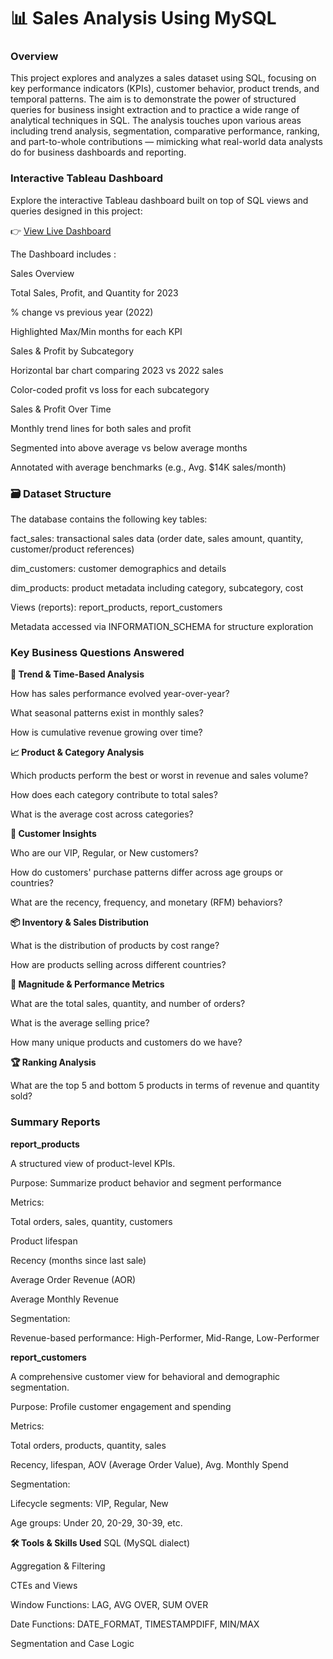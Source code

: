 # 📊 Sales Analysis Using MySQL

### Overview

This project explores and analyzes a sales dataset using SQL, focusing on key performance indicators (KPIs), customer behavior, product trends, and temporal patterns. The aim is to demonstrate the power of structured queries for business insight extraction and to practice a wide range of analytical techniques in SQL.
The analysis touches upon various areas including trend analysis, segmentation, comparative performance, ranking, and part-to-whole contributions — mimicking what real-world data analysts do for business dashboards and reporting.

### Interactive Tableau Dashboard

Explore the interactive Tableau dashboard built on top of SQL views and queries designed in this project:

👉 [View Live Dashboard](https://public.tableau.com/app/profile/kianaseraj/viz/first_dashboard_17419718005270/SalesDashboard)

The Dashboard includes :

Sales Overview

Total Sales, Profit, and Quantity for 2023

% change vs previous year (2022)

Highlighted Max/Min months for each KPI

Sales & Profit by Subcategory

Horizontal bar chart comparing 2023 vs 2022 sales

Color-coded profit vs loss for each subcategory

Sales & Profit Over Time

Monthly trend lines for both sales and profit

Segmented into above average vs below average months

Annotated with average benchmarks (e.g., Avg. $14K sales/month)

### 🗃️ Dataset Structure

The database contains the following key tables:

fact_sales: transactional sales data (order date, sales amount, quantity, customer/product references)

dim_customers: customer demographics and details

dim_products: product metadata including category, subcategory, cost

Views (reports): report_products, report_customers

Metadata accessed via INFORMATION_SCHEMA for structure exploration

### Key Business Questions Answered

**📅 Trend & Time-Based Analysis**

How has sales performance evolved year-over-year?

What seasonal patterns exist in monthly sales?

How is cumulative revenue growing over time?

**📈 Product & Category Analysis**

Which products perform the best or worst in revenue and sales volume?

How does each category contribute to total sales?

What is the average cost across categories?

**👥 Customer Insights**

Who are our VIP, Regular, or New customers?

How do customers' purchase patterns differ across age groups or countries?

What are the recency, frequency, and monetary (RFM) behaviors?

**📦 Inventory & Sales Distribution**

What is the distribution of products by cost range?

How are products selling across different countries?

**🔢 Magnitude & Performance Metrics**

What are the total sales, quantity, and number of orders?

What is the average selling price?

How many unique products and customers do we have?

**🏆 Ranking Analysis**

What are the top 5 and bottom 5 products in terms of revenue and quantity sold?



### Summary Reports

**report_products**
   
A structured view of product-level KPIs.

Purpose: Summarize product behavior and segment performance

Metrics:

Total orders, sales, quantity, customers

Product lifespan

Recency (months since last sale)

Average Order Revenue (AOR)

Average Monthly Revenue

Segmentation:

Revenue-based performance: High-Performer, Mid-Range, Low-Performer

**report_customers**

A comprehensive customer view for behavioral and demographic segmentation.

Purpose: Profile customer engagement and spending

Metrics:

Total orders, products, quantity, sales

Recency, lifespan, AOV (Average Order Value), Avg. Monthly Spend

Segmentation:

Lifecycle segments: VIP, Regular, New

Age groups: Under 20, 20-29, 30-39, etc.




**🛠️ Tools & Skills Used**
SQL (MySQL dialect)

Aggregation & Filtering

CTEs and Views

Window Functions: LAG, AVG OVER, SUM OVER

Date Functions: DATE_FORMAT, TIMESTAMPDIFF, MIN/MAX

Segmentation and Case Logic
